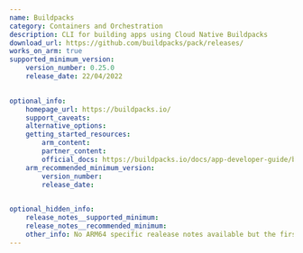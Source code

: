 ```yaml
--- 
name: Buildpacks
category: Containers and Orchestration
description: CLI for building apps using Cloud Native Buildpacks
download_url: https://github.com/buildpacks/pack/releases/
works_on_arm: true 
supported_minimum_version: 
    version_number: 0.25.0 
    release_date: 22/04/2022

  
optional_info:
    homepage_url: https://buildpacks.io/
    support_caveats: 
    alternative_options: 
    getting_started_resources: 
        arm_content:
        partner_content:
        official_docs: https://buildpacks.io/docs/app-developer-guide/build-an-arm-app/
    arm_recommended_minimum_version: 
        version_number:
        release_date:

  
optional_hidden_info:
    release_notes__supported_minimum:
    release_notes__recommended_minimum:
    other_info: No ARM64 specific realease notes available but the first binary for ARM64 was released from version [0.25.0](https://github.com/buildpacks/pack/releases/tag/v0.25.0) .
---
```

